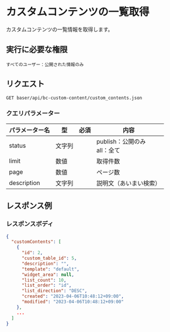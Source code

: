 # カスタムコンテンツの一覧取得

カスタムコンテンツの一覧情報を取得します。

## 実行に必要な権限

```
すべてのユーザー：公開された情報のみ
```

## リクエスト
```
GET baser/api/bc-custom-content/custom_contents.json
```

### クエリパラメーター

| パラメーター名   | 型   | 必須  | 内容                |
|-----------|-----|-----|-------------------|
| status            | 文字列 |  | publish：公開のみ<br>all：全て |
| limit             | 数値  |  |  取得件数                                     |
| page              | 数値  |  | ページ数                                     |
| description   | 文字列 |  |  説明文（あいまい検索）                      |

## レスポンス例

### レスポンスボディ

```json
{
  "customContents": [
    {
      "id": 2,
      "custom_table_id": 5,
      "description": "",
      "template": "default",
      "widget_area": null,
      "list_count": 10,
      "list_order": "id",
      "list_direction": "DESC",
      "created": "2023-04-06T10:48:12+09:00",
      "modified": "2023-04-06T10:48:12+09:00"
    },
    ...
  ]
}
```
